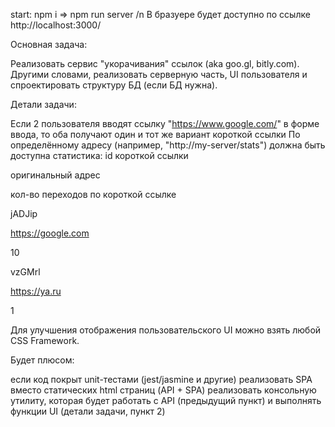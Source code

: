 start: npm i =>  npm run server /n
В бразуере будет доступно по ссылке http://localhost:3000/

Основная задача:

Реализовать сервис "укорачивания" ссылок (aka goo.gl, bitly.com). Другими словами, реализовать серверную часть, UI пользователя и спроектировать структуру БД (если БД нужна).

Детали задачи:

Если 2 пользователя вводят ссылку "https://www.google.com/" в форме ввода, то оба получают один и тот же вариант короткой ссылки
По определённому адресу (например, "http://my-server/stats") должна быть доступна статистика:
id короткой ссылки

оригинальный адрес

кол-во переходов по короткой ссылке

jADJip

https://google.com

10

vzGMrl

https://ya.ru

1


Для улучшения отображения пользовательского UI можно взять любой CSS Framework.
 

Будет плюсом:

если код покрыт unit-тестами (jest/jasmine и другие)
реализовать SPA вместо статических html страниц (API + SPA)
реализовать консольную утилиту, которая будет работать с API (предыдущий пункт) и выполнять функции UI (детали задачи, пункт 2)
